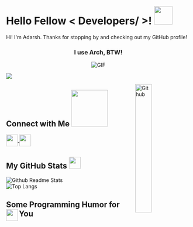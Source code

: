 <h1> Hello Fellow < Developers/ >! <img src="https://raw.githubusercontent.com/MartinHeinz/MartinHeinz/master/wave.gif" width=50px> </h1>

<p align='center'></p>

<div size='20px'>  
Hi! I'm Adarsh. Thanks for stopping by and checking out my GitHub profile!  
</div>

<h3 align="center"> I use Arch, BTW! </h3>

<p align="center">
  <img align="center" alt="GIF" src="https://static.apester.com/user-images/66/66990c9c68ef205ac02683b905a15dc5.gif"/>
</p>

![](https://komarev.com/ghpvc/?username=theCode-Breaker&color=F28FAD&style=flat-square)

<img width="30%" align="right" alt="Github" src="https://raw.githubusercontent.com/onimur/.github/master/.resources/git-header.svg" />

<h2> Connect with Me <img src='https://raw.githubusercontent.com/ShahriarShafin/ShahriarShafin/main/Assets/handshake.gif' width="100px"> </h2>

<a href='https://www.github.com/theCode-Breaker'>  
  <img width='32px' align='center' src="https://cdn-icons-png.flaticon.com/512/733/733553.png"/>  
</a>  
<a href='https://gitlab.com/theCode-Breaker'>  
  <img width='32px' align='center' src="https://cdn-icons-png.flaticon.com/512/5968/5968853.png"/>  
</a>

<h2> My GitHub Stats <img src='https://media1.giphy.com/media/du3J3cXyzhj75IOgvA/giphy.gif?cid=ecf05e47x2g034i9pzwtzzsd3xgg2w9nr94t4tflbbgo3008&rid=giphy.gif' width='32px'> </h2>

![Github Readme Stats](https://github-readme-stats.vercel.app/api?username=theCode-Breaker&show_icons=true?&theme=catppuccin_mocha)  
![Top Langs](https://github-readme-stats.vercel.app/api/top-langs/?username=theCode-Breaker&layout=compact&theme=catppuccin_mocha)

<h2> Some Programming Humor for You <img align='left' 
src='https://media2.giphy.com/media/UQDSBzfyiBKvgFcSTw/giphy.gif?cid=ecf05e47p3cd513axbek3f56ti3jzizq8hincw20jauyyfyw&rid=giphy.gif' width='32px'></h2>
